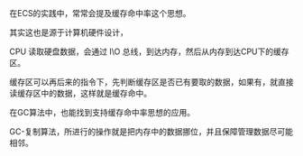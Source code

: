 

在ECS的实践中，常常会提及缓存命中率这个思想。

其实这也是源于计算机硬件设计，

CPU 读取硬盘数据，会通过 I\O 总线，到达内存，然后从内存到达CPU下的缓存区。

缓存区可以再后来的指令下，先判断缓存区是否已有要取的数据，如果有，就直接读缓存区中的数据，这样就是缓存命中。

在GC算法中，也能找到支持缓存命中率思想的应用。

GC-复制算法，所进行的操作就是把内存中的数据挪位，并且保障管理数据尽可能相邻。

